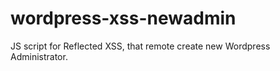 # wordpress-xss-newadmin
JS script for Reflected XSS, that remote create new Wordpress Administrator.
